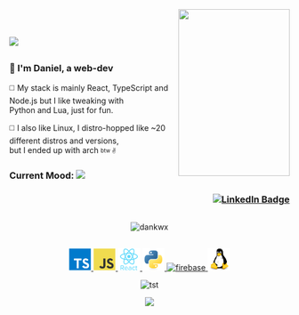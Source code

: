 <div>
  <img align="right" img src="https://i.pinimg.com/474x/c4/f8/65/c4f865fe2496989d02a2969500a7fd4f--anime-boys-computers.jpg" width="200" height="300">
  
</div>
<h1><img src="https://i.imgur.com/Y9hAsTB.gif"</h2>
<h3>🤭 I'm Daniel, a web-dev</h3>
<p>◻️  My stack is mainly React, TypeScript and Node.js but I like tweaking with </br>
Python and Lua, just for fun.
</p>
<p>◻️  I also like Linux, I distro-hopped like ~20 different distros and versions, </br>
but I ended up with arch <sub><sup>btw ✌️</sup></sub>
</p>



<h3>Current Mood:  <img height="20" src="https://moods.imood.com/display/uname-cinderpeach/bg-fdaebf/imood.gif" /> <h3/>
  <p align="right">
<a align="right" href="https://www.linkedin.com/in/daniel-kondlatsch/">
    <img src="https://img.shields.io/badge/LinkedIn-blue?style=for-the-badge&logo=linkedin&logoColor=white" alt="LinkedIn Badge"/>
  </a>
  </p>

##




<p align="center"><img align="center" src="https://github-readme-stats.vercel.app/api/top-langs?username=dankwx&show_icons=true&theme=dark&locale=en&layout=compact" alt="dankwx" /></p>

##


<p align="center"> <a href="https://www.typescriptlang.org/" target="_blank" rel="noreferrer"> <img src="https://raw.githubusercontent.com/devicons/devicon/master/icons/typescript/typescript-original.svg" alt="typescript" width="40" height="40"/> </a> <a href="https://developer.mozilla.org/en-US/docs/Web/JavaScript" target="_blank" rel="noreferrer"> <img src="https://raw.githubusercontent.com/devicons/devicon/master/icons/javascript/javascript-original.svg" alt="javascript" width="40" height="40"/> </a> <a href="https://reactjs.org/" target="_blank" rel="noreferrer"> <img src="https://raw.githubusercontent.com/devicons/devicon/master/icons/react/react-original-wordmark.svg" alt="react" width="40" height="40"/> </a> <a href="https://www.python.org" target="_blank" rel="noreferrer"> <img src="https://raw.githubusercontent.com/devicons/devicon/master/icons/python/python-original.svg" alt="python" width="40" height="40"/> </a> <a href="https://firebase.google.com/" target="_blank" rel="noreferrer"> <img src="https://www.vectorlogo.zone/logos/firebase/firebase-icon.svg" alt="firebase" width="40" height="40"/> </a> <a href="https://www.linux.org/" target="_blank" rel="noreferrer"> <img src="https://raw.githubusercontent.com/devicons/devicon/master/icons/linux/linux-original.svg" alt="linux" width="40" height="40"/> </a> </p>

<p align="center">
<img height="65" src="https://i.imgur.com/GQRcK5r.jpg"
alt="tst" />
<p/>
<p align="center">
<img src="https://i.imgur.com/0S71XeR.gif" />
<p/>
